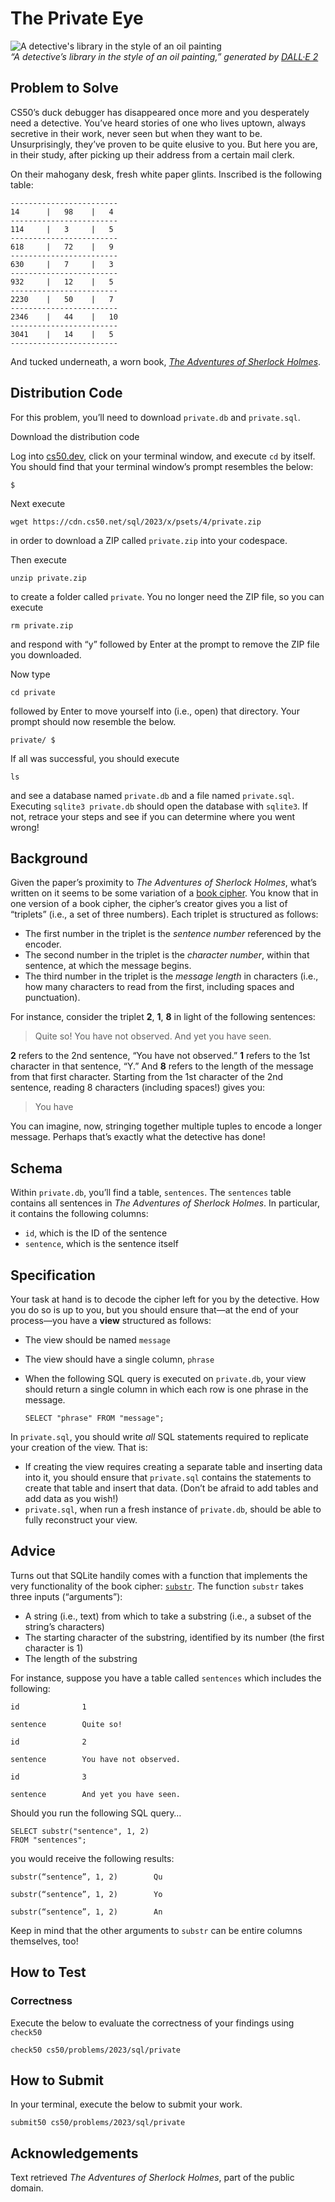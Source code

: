 The Private Eye
===============

![A detective's library in the style of an oil painting](https://cs50.harvard.edu/sql/2023/psets/4/private/library.png)  
_“A detective’s library in the style of an oil painting,” generated by [DALL·E 2](https://openai.com/dall-e-2)_

Problem to Solve
----------------

CS50’s duck debugger has disappeared once more and you desperately need a detective. You’ve heard stories of one who lives uptown, always secretive in their work, never seen but when they want to be. Unsurprisingly, they’ve proven to be quite elusive to you. But here you are, in their study, after picking up their address from a certain mail clerk.

On their mahogany desk, fresh white paper glints. Inscribed is the following table:

    ------------------------
    14      |   98    |   4
    ------------------------
    114     |   3     |   5
    ------------------------
    618     |   72    |   9
    ------------------------
    630     |   7     |   3
    ------------------------
    932     |   12    |   5
    ------------------------
    2230    |   50    |   7
    ------------------------
    2346    |   44    |   10
    ------------------------
    3041    |   14    |   5
    ------------------------

And tucked underneath, a worn book, [_The Adventures of Sherlock Holmes_](https://en.wikipedia.org/wiki/The_Adventures_of_Sherlock_Holmes).

Distribution Code
-----------------

For this problem, you’ll need to download `private.db` and `private.sql`.

Download the distribution code

Log into [cs50.dev](https://cs50.dev/), click on your terminal window, and execute `cd` by itself. You should find that your terminal window’s prompt resembles the below:

    $
    

Next execute

    wget https://cdn.cs50.net/sql/2023/x/psets/4/private.zip
    

in order to download a ZIP called `private.zip` into your codespace.

Then execute

    unzip private.zip
    

to create a folder called `private`. You no longer need the ZIP file, so you can execute

    rm private.zip
    

and respond with “y” followed by Enter at the prompt to remove the ZIP file you downloaded.

Now type

    cd private
    

followed by Enter to move yourself into (i.e., open) that directory. Your prompt should now resemble the below.

    private/ $
    

If all was successful, you should execute

    ls
    

and see a database named `private.db` and a file named `private.sql`. Executing `sqlite3 private.db` should open the database with `sqlite3`. If not, retrace your steps and see if you can determine where you went wrong!

Background
----------

Given the paper’s proximity to _The Adventures of Sherlock Holmes_, what’s written on it seems to be some variation of a [book cipher](https://en.wikipedia.org/wiki/Book_cipher). You know that in one version of a book cipher, the cipher’s creator gives you a list of “triplets” (i.e., a set of three numbers). Each triplet is structured as follows:

*   The first number in the triplet is the _sentence number_ referenced by the encoder.
*   The second number in the triplet is the _character number_, within that sentence, at which the message begins.
*   The third number in the triplet is the _message length_ in characters (i.e., how many characters to read from the first, including spaces and punctuation).

For instance, consider the triplet **2**, **1**, **8** in light of the following sentences:

> Quite so! You have not observed. And yet you have seen.

**2** refers to the 2nd sentence, “You have not observed.” **1** refers to the 1st character in that sentence, “Y.” And **8** refers to the length of the message from that first character. Starting from the 1st character of the 2nd sentence, reading 8 characters (including spaces!) gives you:

> You have

You can imagine, now, stringing together multiple tuples to encode a longer message. Perhaps that’s exactly what the detective has done!

Schema
------

Within `private.db`, you’ll find a table, `sentences`. The `sentences` table contains all sentences in _The Adventures of Sherlock Holmes_. In particular, it contains the following columns:

*   `id`, which is the ID of the sentence
*   `sentence`, which is the sentence itself

Specification
-------------

Your task at hand is to decode the cipher left for you by the detective. How you do so is up to you, but you should ensure that—at the end of your process—you have a **view** structured as follows:

*   The view should be named `message`
*   The view should have a single column, `phrase`
*   When the following SQL query is executed on `private.db`, your view should return a single column in which each row is one phrase in the message.
    
        SELECT "phrase" FROM "message";
        
    

In `private.sql`, you should write _all_ SQL statements required to replicate your creation of the view. That is:

*   If creating the view requires creating a separate table and inserting data into it, you should ensure that `private.sql` contains the statements to create that table and insert that data. (Don’t be afraid to add tables and add data as you wish!)
*   `private.sql`, when run a fresh instance of `private.db`, should be able to fully reconstruct your view.

Advice
------

Turns out that SQLite handily comes with a function that implements the very functionality of the book cipher: [`substr`](https://www.sqlitetutorial.net/sqlite-functions/sqlite-substr/). The function `substr` takes three inputs (“arguments”):

*   A string (i.e., text) from which to take a substring (i.e., a subset of the string’s characters)
*   The starting character of the substring, identified by its number (the first character is 1)
*   The length of the substring

For instance, suppose you have a table called `sentences` which includes the following:

    id              1

    sentence        Quite so!

    id              2

    sentence        You have not observed.

    id              3

    sentence        And yet you have seen.



Should you run the following SQL query…

    SELECT substr("sentence", 1, 2)
    FROM "sentences";
    

you would receive the following results:

    substr(“sentence”, 1, 2)        Qu

    substr(“sentence”, 1, 2)        Yo

    substr(“sentence”, 1, 2)        An

Keep in mind that the other arguments to `substr` can be entire columns themselves, too!

How to Test
-----------

### Correctness

Execute the below to evaluate the correctness of your findings using `check50`

    check50 cs50/problems/2023/sql/private
    

How to Submit
-------------

In your terminal, execute the below to submit your work.

    submit50 cs50/problems/2023/sql/private
    

Acknowledgements
----------------

Text retrieved _The Adventures of Sherlock Holmes_, part of the public domain.
